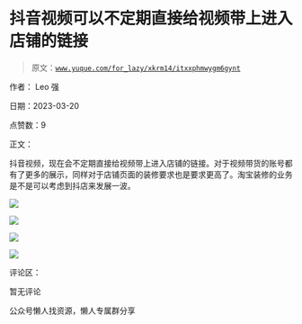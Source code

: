 # 抖音视频可以不定期直接给视频带上进入店铺的链接

> 原文：[`www.yuque.com/for_lazy/xkrm14/itxxphmwygm6gynt`](https://www.yuque.com/for_lazy/xkrm14/itxxphmwygm6gynt)

作者： Leo 强

日期：2023-03-20

点赞数：9

正文：

抖音视频，现在会不定期直接给视频带上进入店铺的链接。对于视频带货的账号都有了更多的展示，同样对于店铺页面的装修要求也是要求更高了。淘宝装修的业务是不是可以考虑到抖店来发展一波。

![](img/b155581fab46a5701f31c50c4200d37c.png)  

![](img/cf359592e5e2c4f2649e70b47b613f07.png)  

![](img/10121c317b3a5114ce4b67095d058f3c.png)  

![](img/5a9a152433787f2aa3f445ef19799eaf.png)  

评论区：

暂无评论

公众号懒人找资源，懒人专属群分享

